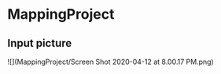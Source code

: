 # MappingProject
<h2>Input picture</h2>

![](MappingProject/Screen Shot 2020-04-12 at 8.00.17 PM.png)
